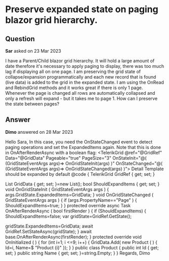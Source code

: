 # Preserve expanded state on paging blazor grid hierarchy.

## Question

**Sar** asked on 23 Mar 2023

I have a Parent/Child blazor grid hierarchy. It will hold a large amount of date therefore it's necessary to apply paging to display, there was too much lag if displaying all on one page. I am preserving the grid state of collapse/expansion programmatically and each new record that is found (live data) is added to the grid in the expanded state. I am using the OnRead and RebindGrid methods and it works great if there is only 1 page. Whenever the page is changed all rows are automatically collapsed and only a refresh will expand - but it takes me to page 1. How can I preserve the state between pages?

## Answer

**Dimo** answered on 28 Mar 2023

Hello Sara, In this case, you need the OnStateChanged event to detect paging operations and set the ExpandedItems again. Note that this is done in OnAfterRenderAsync with a boolean flag: <TelerikGrid @ref="@GridRef" Data="@GridData" Pageable="true" PageSize="3" OnStateInit="@( (GridStateEventArgs<Product> args)=> OnGridStateInit(args) )" OnStateChanged="@( (GridStateEventArgs<Product> args)=> OnGridStateChanged(args) )"> <GridColumns> <GridColumn Field="@nameof(Product.Name)" /> </GridColumns> <DetailTemplate> Detail Template should be expanded by default </DetailTemplate> </TelerikGrid> @code {
TelerikGrid<Product> GridRef { get; set; }

List<Product> GridData { get; set; }=new List<Product>(); bool ShouldExpandItems { get; set; } void OnGridStateInit ( GridStateEventArgs<Product> args ) {
args.GridState.ExpandedItems=GridData;
} void OnGridStateChanged ( GridStateEventArgs<Product> args ) { if (args.PropertyName=="Page" ) {
ShouldExpandItems=true;
}
} protected override async Task OnAfterRenderAsync ( bool firstRender ) { if (ShouldExpandItems) {
ShouldExpandItems=false; var gridState=GridRef.GetState();

gridState.ExpandedItems=GridData; await GridRef.SetStateAsync(gridState);
} await base.OnAfterRenderAsync(firstRender);
} protected override void OnInitialized ( ) { for (int i=1; i <=9; i++)
{
GridData.Add( new Product ( ) {
Id=i,
Name=$ "Product {i}" });
}
} public class Product { public int Id { get; set; } public string Name { get; set; }=string.Empty;
}
} Regards, Dimo
